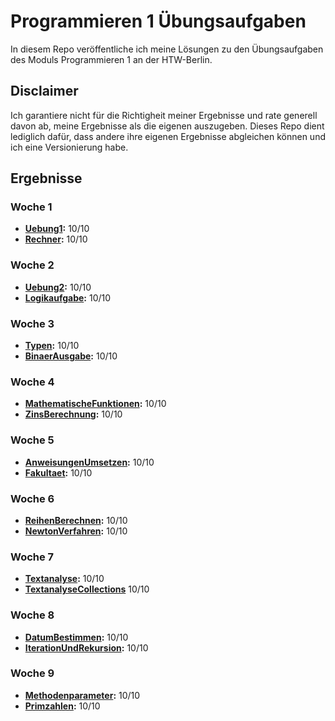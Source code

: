# Programmieren 1 Übungsaufgaben

In diesem Repo veröffentliche ich meine Lösungen zu den Übungsaufgaben des Moduls Programmieren 1 an der HTW-Berlin.

## Disclaimer

Ich garantiere nicht für die Richtigheit meiner Ergebnisse und rate generell davon ab, meine Ergebnisse als die eigenen auszugeben. Dieses Repo dient lediglich dafür, dass andere ihre eigenen Ergebnisse abgleichen können und ich eine Versionierung habe.

## Ergebnisse

### Woche 1

- **[Uebung1](./Uebung1/Uebung1/Program.cs):** 10/10
- **[Rechner](./Rechner/Rechner/Program.cs):** 10/10

### Woche 2

- **[Uebung2](./Uebung2/Uebung2/Program.cs):** 10/10
- **[Logikaufgabe](./Logikaufgabe/Logikaufgabe/Program.cs):** 10/10

### Woche 3

- **[Typen](./Typen/Typen/Program.cs):** 10/10
- **[BinaerAusgabe](./BinaerAusgabe/BinaerAusgabe/Program.cs):** 10/10

### Woche 4

- **[MathematischeFunktionen](./MathematischeFunktionen/MathematischeFunktionen/Program.cs):** 10/10
- **[ZinsBerechnung](./ZinsBerechnung/ZinsBerechnung/Program.cs):** 10/10

### Woche 5

- **[AnweisungenUmsetzen](./AnweisungenUmsetzen/AnweisungenUmsetzen/Program.cs):** 10/10
- **[Fakultaet](./Fakultaet/Fakultaet/Program.cs):** 10/10

### Woche 6

- **[ReihenBerechnen](./ReihenBerechnen/ReihenBerechnen/Program.cs):** 10/10
- **[NewtonVerfahren](./NewtonVerfahren/NewtonVerfahren/Program.cs):** 10/10

### Woche 7

- **[Textanalyse](./Textanalyse/Textanalyse/Program.cs):** 10/10
- **[TextanalyseCollections](./TextanalyseCollections/TextanalyseCollections/Program.cs)** 10/10

### Woche 8

- **[DatumBestimmen](./DatumBestimmen/DatumBestimmen/Program.cs):** 10/10
- **[IterationUndRekursion](./IterationUndRekursion/IterationUndRekursion/Program.cs):** 10/10

### Woche 9

- **[Methodenparameter](./Methodenparameter/Methodenparameter/Program.cs):** 10/10
- **[Primzahlen](./Primzahlen/Primzahlen/Program.cs):** 10/10
